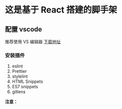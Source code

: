 # 这是基于 React 搭建的脚手架

## 配置 vscode

推荐使用 VS 编辑器 [下载地址](https://code.visualstudio.com/)

### 安装插件

1. eslint
2. Prettier
3. stylelint
4. HTML Snippets
5. ES7 snippets
6. gitlens

**注意：**
